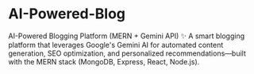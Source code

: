 # AI-Powered-Blog
AI-Powered Blogging Platform (MERN + Gemini API) ✨ A smart blogging platform that leverages Google's Gemini AI for automated content generation, SEO optimization, and personalized recommendations—built with the MERN stack (MongoDB, Express, React, Node.js).
